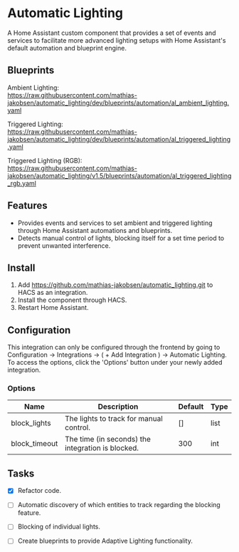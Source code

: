 # Automatic Lighting
A Home Assistant custom component that provides a set of events and services to facilitate more advanced lighting setups with Home Assistant's default automation and blueprint engine.

## Blueprints
Ambient Lighting:\
https://raw.githubusercontent.com/mathias-jakobsen/automatic_lighting/dev/blueprints/automation/al_ambient_lighting.yaml

Triggered Lighting:\
https://raw.githubusercontent.com/mathias-jakobsen/automatic_lighting/dev/blueprints/automation/al_triggered_lighting.yaml

Triggered Lighting (RGB):\
https://raw.githubusercontent.com/mathias-jakobsen/automatic_lighting/v1.5/blueprints/automation/al_triggered_lighting_rgb.yaml

## Features
- Provides events and services to set ambient and triggered lighting through Home Assistant automations and blueprints.
- Detects manual control of lights, blocking itself for a set time period to prevent unwanted interference.

## Install
1. Add https://github.com/mathias-jakobsen/automatic_lighting.git to HACS as an integration.
2. Install the component through HACS.
3. Restart Home Assistant.

## Configuration
This integration can only be configured through the frontend by going to Configuration -> Integrations -> ( + Add Integration ) -> Automatic Lighting. To access the options, click the 'Options' button under your newly added integration.

### Options
| Name | Description | Default | Type |
| ---- | ----------- | ------- | ---- |
| block_lights | The lights to track for manual control. | [] | list |
| block_timeout | The time (in seconds) the integration is blocked. | 300 | int

## Tasks
- [x] Refactor code.
- [ ] Automatic discovery of which entities to track regarding the blocking feature.
- [ ] Blocking of individual lights.
- [ ] Create blueprints to provide Adaptive Lighting functionality.


